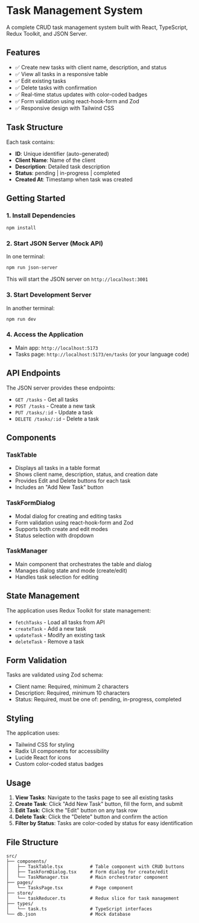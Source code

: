 # Task Management System

A complete CRUD task management system built with React, TypeScript, Redux Toolkit, and JSON Server.

## Features

- ✅ Create new tasks with client name, description, and status
- ✅ View all tasks in a responsive table
- ✅ Edit existing tasks
- ✅ Delete tasks with confirmation
- ✅ Real-time status updates with color-coded badges
- ✅ Form validation using react-hook-form and Zod
- ✅ Responsive design with Tailwind CSS

## Task Structure

Each task contains:

- **ID**: Unique identifier (auto-generated)
- **Client Name**: Name of the client
- **Description**: Detailed task description
- **Status**: pending | in-progress | completed
- **Created At**: Timestamp when task was created

## Getting Started

### 1. Install Dependencies

```bash
npm install
```

### 2. Start JSON Server (Mock API)

In one terminal:

```bash
npm run json-server
```

This will start the JSON server on `http://localhost:3001`

### 3. Start Development Server

In another terminal:

```bash
npm run dev
```

### 4. Access the Application

- Main app: `http://localhost:5173`
- Tasks page: `http://localhost:5173/en/tasks` (or your language code)

## API Endpoints

The JSON server provides these endpoints:

- `GET /tasks` - Get all tasks
- `POST /tasks` - Create a new task
- `PUT /tasks/:id` - Update a task
- `DELETE /tasks/:id` - Delete a task

## Components

### TaskTable

- Displays all tasks in a table format
- Shows client name, description, status, and creation date
- Provides Edit and Delete buttons for each task
- Includes an "Add New Task" button

### TaskFormDialog

- Modal dialog for creating and editing tasks
- Form validation using react-hook-form and Zod
- Supports both create and edit modes
- Status selection with dropdown

### TaskManager

- Main component that orchestrates the table and dialog
- Manages dialog state and mode (create/edit)
- Handles task selection for editing

## State Management

The application uses Redux Toolkit for state management:

- `fetchTasks` - Load all tasks from API
- `createTask` - Add a new task
- `updateTask` - Modify an existing task
- `deleteTask` - Remove a task

## Form Validation

Tasks are validated using Zod schema:

- Client name: Required, minimum 2 characters
- Description: Required, minimum 10 characters
- Status: Required, must be one of: pending, in-progress, completed

## Styling

The application uses:

- Tailwind CSS for styling
- Radix UI components for accessibility
- Lucide React for icons
- Custom color-coded status badges

## Usage

1. **View Tasks**: Navigate to the tasks page to see all existing tasks
2. **Create Task**: Click "Add New Task" button, fill the form, and submit
3. **Edit Task**: Click the "Edit" button on any task row
4. **Delete Task**: Click the "Delete" button and confirm the action
5. **Filter by Status**: Tasks are color-coded by status for easy identification

## File Structure

```
src/
├── components/
│   ├── TaskTable.tsx          # Table component with CRUD buttons
│   ├── TaskFormDialog.tsx     # Form dialog for create/edit
│   └── TaskManager.tsx        # Main orchestrator component
├── pages/
│   └── TasksPage.tsx          # Page component
├── store/
│   └── taskReducer.ts         # Redux slice for task management
├── types/
│   └── task.ts                # TypeScript interfaces
└── db.json                    # Mock database
```
